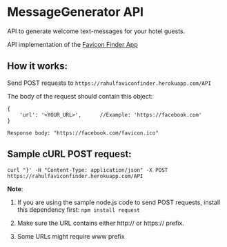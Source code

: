 # MessageGenerator API

API to generate welcome text-messages for your hotel guests.

API implementation of the [Favicon Finder App](https://github.com/rahulsonwalkar/FaviconFinder)

## How it works:

Send POST requests to ```https://rahulfaviconfinder.herokuapp.com/API```

The body of the request should contain this object:

```
{
    'url': '<YOUR_URL>',      //Example: 'https://facebook.com'
}
```

```
Response body: "https://facebook.com/favicon.ico"
```


## Sample cURL POST request:

``` curl "}' -H "Content-Type: application/json" -X POST https://rahulfaviconfinder.herokuapp.com/API ```

**Note**:
1. If you are using the sample node.js code to send POST requests, install this dependency first:
`npm install request`

2. Make sure the URL contains either http:// or https:// prefix.

3. Some URLs might require www prefix
